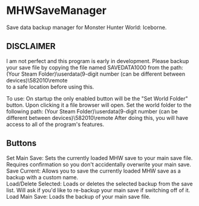 # MHWSaveManager
Save data backup manager for Monster Hunter World: Iceborne.
## DISCLAIMER
I am not perfect and this program is early in development. Please backup your save file by copying the file named SAVEDATA1000 from the path:  
(Your Steam Folder)\userdata\(9-digit number (can be different between devices)\582010\remote  
to a safe location before using this.

To use: On startup the only enabled button will be the "Set World Folder" button. Upon clicking it a file browser will open.
Set the world folder to the following path: (Your Steam Folder)\userdata\(9-digit number (can be different between devices)\582010\remote
After doing this, you will have access to all of the program's features.

## Buttons
Set Main Save: Sets the currently loaded MHW save to your main save file. Requires confirmation so you don't accidentally overwrite your main save.  
Save Current: Allows you to save the currently loaded MHW save as a backup with a custom name.  
Load/Delete Selected: Loads or deletes the selected backup from the save list. Will ask if you'd like to re-backup your main save if switching off of it.  
Load Main Save: Loads the backup of your main save file.  
